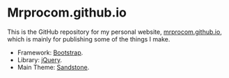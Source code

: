 # Mrprocom.github.io

This is the GitHub repository for my personal website, [mrprocom.github.io](http://mrprocom.github.io/), which is mainly for publishing some of the things I make.

 - Framework: [Bootstrap](http://getbootstrap.com/).
 - Library: [jQuery](https://jquery.com/).
 - Main Theme: [Sandstone](https://bootswatch.com/sandstone/).
